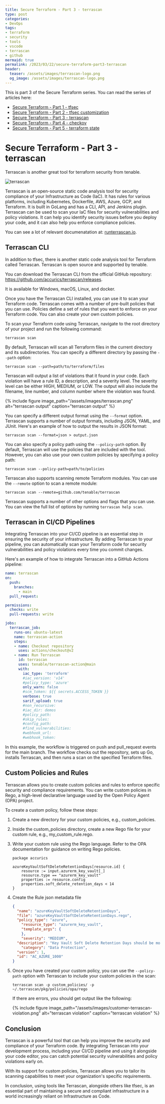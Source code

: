 ```yaml
---
title: Secure Terraform - Part 3 - terrascan
type: post
categories:
- DevOps
tags:
- terraform
- security
- tools
- vscode
- terrascan
- github
mermaid: true
permalink: /2023/03/22/secure-terraform-part3-terrascan
header:
  teaser: /assets/images/terrascan-logo.png
  og_image: /assets/images/terrascan-logo.png
---
```


This is part 3 of the Secure Terraform series. You can read the series of articles here: 
- [Secure Terraform - Part 1 - tfsec](/2022/12/29/secure-terraform-part1-tfsec) 
- [Secure Terraform - Part 2 - tfsec customization](/2023/01/29/secure-terraform-part2-tfsec-customization)
- [Secure Terraform - Part 3 - terrascan](/2023/03/22/secure-terraform-part3-terrascan)
- [Secure Terraform - Part 4 - checkov](/2023/03/24/secure-terraform-part4-checkov)
- [Secure Terraform - Part 5 - terraform state](/2023/04/05/secure-terraform-part5-terraform-state)

# Secure Terraform - Part 3 - terrascan

Terrascan is another great tool for terraform security from tenable. 

![terrascan](/assets/images/terrascan-logo.png)

Terrascan is an open-source static code analysis tool for security compliance of your Infrastructure as Code (IaC). It has rules for various platforms, including Kubernetes, Dockerfile, AWS, Azure, GCP, and Terraform. It is built in GoLang and has a CLI, API, and Jenkins plugin. Terrascan can be used to scan your IaC files for security vulnerabilities and policy violations. It can help you identify security issues before you deploy your code, and it can also help you enforce compliance policies.

You can see a lot of relevant documenatation at: [runterrascan.io](https://runterrascan.io/).

## Terrascan CLI

In addition to tfsec, there is another static code analysis tool for Terraform called Terrascan. Terrascan is open source and supported by tenable. 

You can download the Terrascan CLI from the official GitHub repository: https://github.com/accurics/terrascan/releases.

It is available for Windows, macOS, Linux, and docker.

Once you have the Terrascan CLI installed, you can use it to scan your Terraform code. Terrascan comes with a number of pre-built policies that you can use. Policies define a set of rules that you want to enforce on your Terraform code. You can also create your own custom policies.

To scan your Terraform code using Terrascan, navigate to the root directory of your project and run the following command:

`terrascan scan`

By default, Terrascan will scan all Terraform files in the current directory and its subdirectories. You can specify a different directory by passing the `--path` option:

`terrascan scan --path=path/to/terraform/files`

Terrascan will output a list of violations that it found in your code. Each violation will have a rule ID, a description, and a severity level. The severity level can be either HIGH, MEDIUM, or LOW. The output will also include the filename, line number, and column number where the violation was found.

{% include figure image_path="/assets/images/terrascan.png" alt="terrascan output" caption="terrascan output" %}

You can specify a different output format using the `--format` option. Terrascan supports a number of output formats, including JSON, YAML, and JUnit. Here's an example of how to output the results in JSON format:

`terrascan scan --format=json > output.json`

You can also specify a policy path using the `--policy-path` option. By default, Terrascan will use the policies that are included with the tool. However, you can also use your own custom policies by specifying a policy path:

`terrascan scan --policy-path=path/to/policies`

Terrascan also supports scanning remote Terraform modules. You can use the `--remote` option to scan a remote module:

`terrascan scan --remote=github.com/tenable/terrascan`

Terrascan supports a number of other options and flags that you can use. You can view the full list of options by running `terrascan help scan`.

## Terrascan in CI/CD Pipelines

Integrating Terrascan into your CI/CD pipeline is an essential step in ensuring the security of your infrastructure. By adding Terrascan to your pipeline, you can automatically scan your Terraform code for security vulnerabilities and policy violations every time you commit changes.

Here's an example of how to integrate Terrascan into a GitHub Actions pipeline:

```yaml
name: terrascan
on:
  push:
    branches:
      - main
  pull_request:

permissions:
  checks: write
  pull-requests: write

jobs:
  terrascan_job:
    runs-on: ubuntu-latest
    name: terrascan-action
    steps:
    - name: Checkout repository
      uses: actions/checkout@v2
    - name: Run Terrascan
      id: terrascan
      uses: tenable/terrascan-action@main
      with:
        iac_type: 'terraform'
        #iac_version: 'v14'
        #policy_type: 'azure'
        only_warn: false
        #scm_token: ${{ secrets.ACCESS_TOKEN }}
        verbose: true
        sarif_upload: true
        #non_recursive:
        #iac_dir: demos
        #policy_path:
        #skip_rules:
        #config_path:
        #find_vulnerabilities:
        #webhook_url:
        #webhook_token:
```

In this example, the workflow is triggered on push and pull_request events for the main branch. The workflow checks out the repository, sets up Go, installs Terrascan, and then runs a scan on the specified Terraform files.

## Custom Policies and Rules

Terrascan allows you to create custom policies and rules to enforce specific security and compliance requirements. You can write custom policies in Rego, a high-level declarative language used by the Open Policy Agent (OPA) project.

To create a custom policy, follow these steps:

1. Create a new directory for your custom policies, e.g., custom_policies.
2. Inside the custom_policies directory, create a new Rego file for your custom rule, e.g., my_custom_rule.rego.
3. Write your custom rule using the Rego language. Refer to the OPA documentation for guidance on writing Rego policies.

    ```rego
    package accurics

    azureKeyVaultSoftDeleteRetentionDays[resource.id] {
        resource := input.azurerm_key_vault[_]
        resource.type == "azurerm_key_vault"
        properties := resource.config
        properties.soft_delete_retention_days < 14
    }
    ```

4. Create the Rule json metadata file

    ```json
    {
      "name": "azureKeyVaultSoftDeleteRetentionDays",
      "file": "azureKeyVaultSoftDeleteRetentionDays.rego",
      "policy_type": "azure",
        "resource_type": "azurerm_key_vault",
        "template_args": {
        },
        "severity": "MEDIUM",
      "description": "Key Vault Soft Delete Retention Days should be more than 14 days",
        "category": "Data Protection",
      "version": 1,
      "id": "AC_AZURE_1000"
    }
    ```

5. Once you have created your custom policy, you can use the `--policy-path` option with Terrascan to include your custom policies in the scan:

    ```terrascan scan -p custom_policies/ -p ~/.terrascan/pkg/policies/opa/rego```

    If there are errors, you should get output like the following:

    {% include figure image_path="/assets/images/customer-terrascan-violation.png" alt="terrascan violation" caption="terrascan violation" %}

## Conclusion

Terrascan is a powerful tool that can help you improve the security and compliance of your Terraform code. By integrating Terrascan into your development process, including your CI/CD pipeline and using it alongside your code editor, you can catch potential security vulnerabilities and policy violations early on.

With its support for custom policies, Terrascan allows you to tailor its scanning capabilities to meet your organization's specific requirements.

In conclusion, using tools like Terrascan, alongside others like tfsec, is an essential part of maintaining a secure and compliant infrastructure in a world increasingly reliant on Infrastructure as Code.
